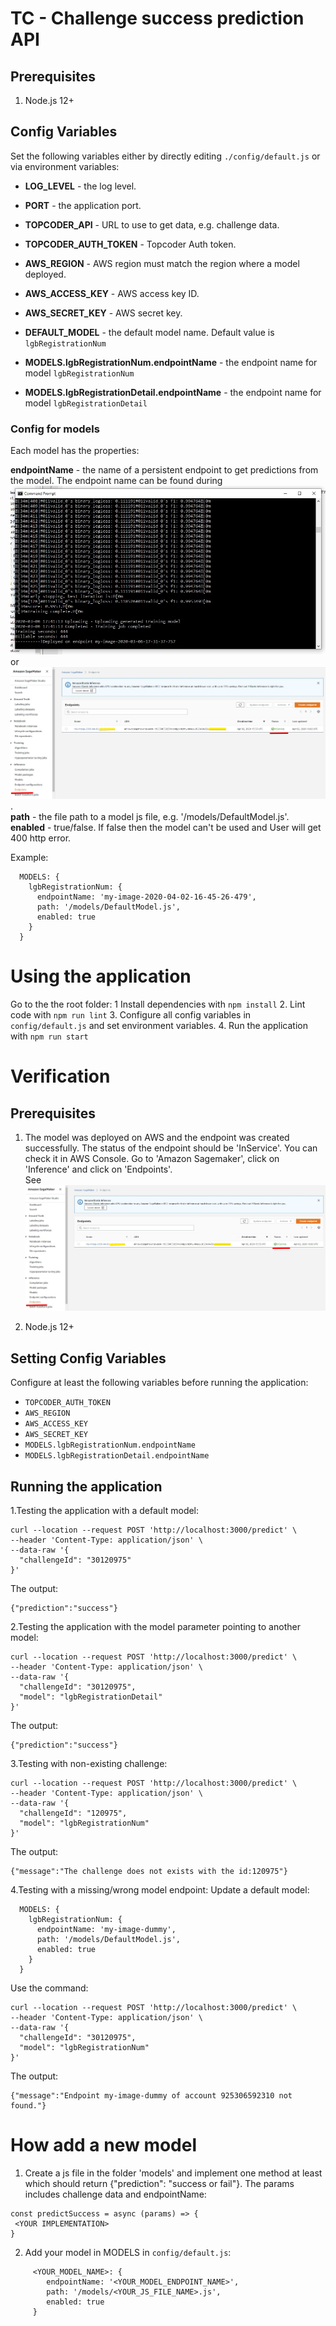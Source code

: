 # TC - Challenge success prediction API

## Prerequisites
1. Node.js 12+

## Config Variables
Set the following variables either by directly editing `./config/default.js` or via environment variables:
 
 - **LOG_LEVEL** - the log level.  
 - **PORT**  - the application port.  
 - **TOPCODER_API** - URL to use to get data, e.g. challenge data.  
 - **TOPCODER_AUTH_TOKEN** - Topcoder Auth token.
 - **AWS_REGION** - AWS region must match the region where a model deployed.  
 - **AWS_ACCESS_KEY** - AWS access key ID. 
 - **AWS_SECRET_KEY** - AWS secret key.

 - **DEFAULT_MODEL** - the default model name. Default value is `lgbRegistrationNum`
 - **MODELS.lgbRegistrationNum.endpointName** - the endpoint name for model `lgbRegistrationNum`
 - **MODELS.lgbRegistrationDetail.endpointName** - the endpoint name for model `lgbRegistrationDetail`

### Config for models
 Each model has the properties:

 **endpointName** - the name of a persistent endpoint to get predictions from the model.
 The endpoint name can be found during ![deploying a model](./docs/screenshots/deploy.jpg) 
 or ![in AWS Console](./docs/screenshots/sagemaker-endpoint.jpg).   
 **path** - the file path to a model js file, e.g. '/models/DefaultModel.js'.  
 **enabled** - true/false. If false then the model can't be used and User will get 400 http error.  

  Example: 
  ```
    MODELS: {
      lgbRegistrationNum: {
        endpointName: 'my-image-2020-04-02-16-45-26-479',
        path: '/models/DefaultModel.js',
        enabled: true
      }
    }
  ```

# Using the application
Go to the the root folder:
1  Install dependencies with `npm install`
2. Lint code with `npm run lint` 
3. Configure all config variables in `config/default.js` and set environment variables. 
4. Run the application with `npm run start`

# Verification
## Prerequisites
1. The model was deployed on AWS and the endpoint was created successfully. 
The status of the endpoint should be 'InService'. You can check it in AWS Console.
Go to 'Amazon Sagemaker', click on 'Inference' and click on 'Endpoints'.  
See ![the status of the endpoint](./docs/screenshots/sagemaker-endpoint.jpg)

2. Node.js 12+

## Setting Config Variables 
Configure at least the following variables before running the application:

  - `TOPCODER_AUTH_TOKEN`
  - `AWS_REGION`
  - `AWS_ACCESS_KEY`
  - `AWS_SECRET_KEY`
  - `MODELS.lgbRegistrationNum.endpointName`
  - `MODELS.lgbRegistrationDetail.endpointName`

## Running the application
1.Testing the application with a default model:

```
curl --location --request POST 'http://localhost:3000/predict' \
--header 'Content-Type: application/json' \
--data-raw '{
  "challengeId": "30120975"
}'
```
The output:
```
{"prediction":"success"}
``` 

2.Testing the application with the model parameter pointing to another model:

```
curl --location --request POST 'http://localhost:3000/predict' \
--header 'Content-Type: application/json' \
--data-raw '{
  "challengeId": "30120975",
  "model": "lgbRegistrationDetail"
}'
``` 
The output:
```
{"prediction":"success"}
``` 

3.Testing with non-existing challenge:
```
curl --location --request POST 'http://localhost:3000/predict' \
--header 'Content-Type: application/json' \
--data-raw '{
  "challengeId": "120975",
  "model": "lgbRegistrationNum"
}'
```
The output:
```
{"message":"The challenge does not exists with the id:120975"}  
```

4.Testing with a missing/wrong model endpoint:
Update a default model:
``` 
  MODELS: {
    lgbRegistrationNum: {
      endpointName: 'my-image-dummy',
      path: '/models/DefaultModel.js',
      enabled: true
    }
  }
```
Use the command:
```
curl --location --request POST 'http://localhost:3000/predict' \
--header 'Content-Type: application/json' \
--data-raw '{
  "challengeId": "30120975",
  "model": "lgbRegistrationNum"
}'
```
The output:
```
{"message":"Endpoint my-image-dummy of account 925306592310 not found."}
```

# How add a new model 
1. Create a js file in the folder 'models' and implement one method at least
which should return {"prediction": "success or fail"}.
The params includes challenge data and endpointName: 
```
const predictSuccess = async (params) => {
 <YOUR IMPLEMENTATION>
}
```
2. Add your model in MODELS in `config/default.js`:
```
     <YOUR_MODEL_NAME>: {
        endpointName: '<YOUR_MODEL_ENDPOINT_NAME>',
        path: '/models/<YOUR_JS_FILE_NAME>.js',
        enabled: true
     }
```
